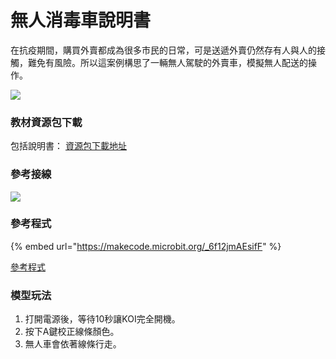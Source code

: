 # 無人消毒車說明書

在抗疫期間，購買外賣都成為很多市民的日常，可是送遞外賣仍然存有人與人的接觸，難免有風險。所以這案例構思了一輛無人駕駛的外賣車，模擬無人配送的操作。

![](https://kittenbothk.readthedocs.io/en/latest/\_images/car1.png)

### 教材資源包下載

包括說明書： [資源包下載地址](https://bit.ly/AIHealthCareSetBuildingGuide)

### 參考接線

![](https://kittenbothk.readthedocs.io/en/latest/\_images/carcon.png)

### 參考程式

{% embed url="https://makecode.microbit.org/_6f12jmAEsifF" %}

[參考程式](https://makecode.microbit.org/\_6f12jmAEsifF)

### 模型玩法

1. 打開電源後，等待10秒讓KOI完全開機。
2. 按下A鍵校正線條顏色。
3. 無人車會依著線條行走。
